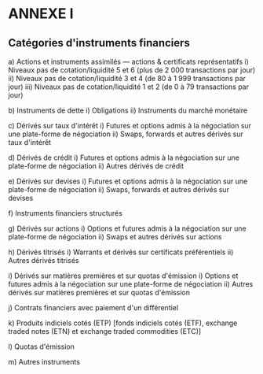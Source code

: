 # ANNEXE I

## Catégories d'instruments financiers

a) Actions et instruments assimilés — actions & certificats représentatifs i) Niveaux pas de cotation/liquidité 5 et 6 (plus de 2 000 transactions par jour) ii) Niveaux pas de cotation/liquidité 3 et 4 (de 80 à 1 999 transactions par jour) iii) Niveaux pas de cotation/liquidité 1 et 2 (de 0 à 79 transactions par jour)

b) Instruments de dette i) Obligations ii) Instruments du marché monétaire

c) Dérivés sur taux d'intérêt i) Futures et options admis à la négociation sur une plate-forme de négociation ii) Swaps, forwards et autres dérivés sur taux d'intérêt

d) Dérivés de crédit i) Futures et options admis à la négociation sur une plate-forme de négociation ii) Autres dérivés de crédit

e) Dérivés sur devises i) Futures et options admis à la négociation sur une plate-forme de négociation ii) Swaps, forwards et autres dérivés sur devises

f) Instruments financiers structurés

g) Dérivés sur actions i) Options et futures admis à la négociation sur une plate-forme de négociation ii) Swaps et autres dérivés sur actions

h) Dérivés titrisés i) Warrants et dérivés sur certificats préférentiels ii) Autres dérivés titrisés

i) Dérivés sur matières premières et sur quotas d'émission i) Options et futures admis à la négociation sur une plate-forme de négociation ii) Autres dérivés sur matières premières et sur quotas d'émission

j) Contrats financiers avec paiement d'un différentiel

k) Produits indiciels cotés (ETP) [fonds indiciels cotés (ETF), exchange traded notes (ETN) et exchange traded commodities (ETC)]

l) Quotas d'émission

m) Autres instruments


